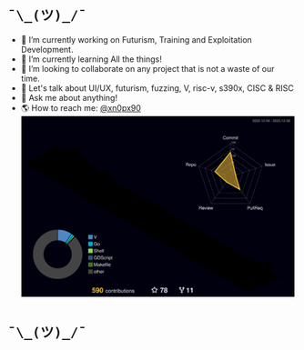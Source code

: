 # ```¯\_(ツ)_/¯```
- 🔭 I’m currently working on Futurism, Training and Exploitation Development.
- 🌱 I’m currently learning All the things!
- 👯 I’m looking to collaborate on any project that is not a waste of our time.
- 🤔 Let's talk about UI/UX, futurism, fuzzing, V, risc-v, s390x, CISC & RISC
- 💬 Ask me about anything!
- 🌎 How to reach me: [@xn0px90](https://xn0px90.com/)
![](./profile-3d-contrib/profile-night-rainbow.svg)
# ```¯\_(ツ)_/¯```
